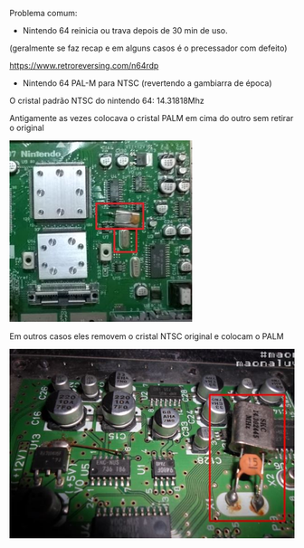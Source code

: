 Problema comum:

- Nintendo 64 reinicia ou trava depois de 30 min de uso.

(geralmente se faz recap e em alguns casos é o precessador com defeito)

https://www.retroreversing.com/n64rdp




- Nintendo 64 PAL-M para NTSC (revertendo a gambiarra de época)

O cristal padrão NTSC do nintendo 64: 14.31818Mhz 

Antigamente as vezes colocava o cristal PALM em cima do outro sem retirar o original

<img src=".assets/ex1.JPG">

Em outros casos eles removem o cristal NTSC original e colocam o PALM

<img src=".assets/ex2.JPG">
